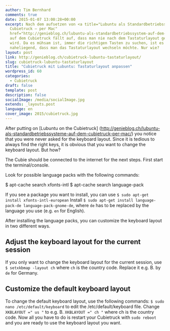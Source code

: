 ```yaml
---
author: Tim Bernhard
comments: true
date: 2015-01-07 13:00:28+00:00
excerpt: Nach dem aufsetzen von <a title="Lubuntu als Standardbetriebssystem auf dem
  Cubietruck – per Mac"
  href="http://genieblog.ch/lubuntu-als-standardbetriebssystem-auf-dem-cubietruck-per-mac/">Lubuntu</a>
  auf dem Cubietruck fällt auf, dass man nie nach dem Tastaturlayout gefragt
  wird. Da es mühsam ist, immer die richtigen Tasten zu suchen, ist es
  naheliegend, dass man das Tastaturlayout wechseln möchte. Nur wie?
layout: post
link: http://genieblog.ch/cubietruck-lubuntu-tastaturlayout/
slug: cubietruck-lubuntu-tastaturlayout
title: "Cubietruck mit Lubuntu: Tastaturlayout anpassen"
wordpress_id: 60
categories:
  - Cubietruck
draft: false
template: post
description: false
socialImage: /media/socialImage.jpg
extends: _layouts.post
language: en
cover_image: 2015/cubietruck.jpg
---
```


After putting on [Lubuntu on the Cubietruck] (http://genieblog.ch/lubuntu-als-standardbetriebssysteme-auf-dem-cubietruck-per-mac/) you notice that you were never asked for the keyboard layout. Since it is tedious to always find the right keys, it is obvious that you want to change the keyboard layout. But how?

The Cubie should be connected to the internet for the next steps.
First start the terminal/console.

Look for possible language packs with the following commands:

  $ apt-cache search xfonts-intl
  $ apt-cache search language-pack

If you see a package you want to install, you can use `$ sudo apt-get install xfonts-intl-european`
Install `$ sudo apt-get install language-pack-de language-pack-gnome-de`, where `de` has to be replaced by the language you use (e.g. `en` for English).

After installing the language packs, you can customize the keyboard layout in two different ways.

## Adjust the keyboard layout for the current session

If you only want to change the keyboard layout for the current session, use `$ setxkbmap -layout ch` where `ch` is the country code. Replace it e.g. B. by `de` for Germany.

## Customize the default keyboard layout

To change the default keyboard layout, use the following commands:
`$ sudo nano /etc/default/keyboard`
to edit the /etc/default/keyboard file. Change `XKBLAYOUT =" us "` to e.g. B. `XKBLAYOUT =" ch "` where ch is the country code.
Now all you have to do is restart your Cubietruck with `sudo reboot` and you are ready to use the keyboard layout you want.
